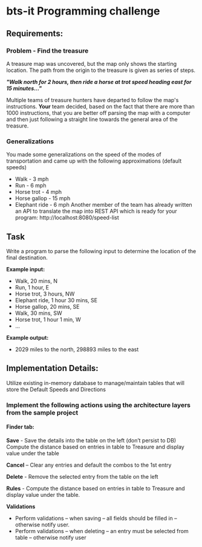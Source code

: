# bts-it Programming challenge
## Requirements:
### Problem  - Find the treasure

A treasure map was uncovered, but the map only shows the starting location. The path from the origin to the treasure is given as series of steps.
 
***"Walk north for 2 hours, then ride a horse at trot speed heading east for 15 minutes..."***

Multiple teams of treasure hunters have departed to follow the map's instructions. **Your** team decided, based on the fact that there are more than 1000 instructions, that you are better off parsing the map with a computer and then just following a straight line towards the general area of the treasure.
### Generalizations
You made some generalizations on the speed of the modes of transportation and came up with the following approximations (default speeds)
- Walk          - 3 mph
- Run           - 6 mph
- Horse trot    - 4 mph
- Horse gallop  - 15 mph
- Elephant ride - 6 mph
Another member of the team has already written an API to translate the map into REST API which is ready for your program: http://localhost:8080/speed-list

## Task
Write a program to parse the following input to determine the location of the final destination.

**Example input:**
- Walk, 20 mins, N
- Run, 1 hour, E
- Horse trot, 3 hours, NW
- Elephant ride, 1 hour 30 mins, SE
- Horse gallop, 20 mins, SE
- Walk, 30 mins, SW
- Horse trot, 1 hour 1 min, W
- ...

**Example output:**
- 2029 miles to the north, 298893 miles to the east

## Implementation Details:
Utilize existing in-memory database to manage/maintain tables that will store the Default Speeds and Directions

### Implement the following actions using the architecture layers from the sample project
#### Finder tab:
**Save** - Save the details into the table on the left (don’t persist to DB) Compute the distance based on entries in table to Treasure and display value under the table

**Cancel** – Clear any entries and default the combos to the 1st entry

**Delete** - Remove the selected entry from the table on the left

**Rules** - Compute the distance based on entries in table to Treasure and display value under the table. 

**Validations**
- Perform validations – when saving – all fields should be filled in – otherwise notify user.
- Perform validations – when deleting – an entry must be selected from table – otherwise notify user
<!-- 
Maintenance Tab
When tab comes to focus, display all available Step/Speed combinations from DB
Save – Save the step/speed values into the DB, display in view (both values are required – warn user if not provided)
Cancel – clear the Step/Speed text boxes
Delete – Delete the highlighted entry (validate that if nothing is highlighted – warn user)
-->
